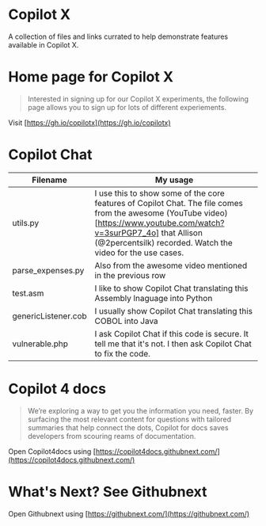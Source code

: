 # Copilot X

A collection of files and links currated to help demonstrate features available in Copilot X.


# Home page for Copilot X

> Interested in signing up for our Copilot X experiments, the following page allows you to sign up for lots of different experiements.

Visit [https://gh.io/copilotx](https://gh.io/copilotx)

# Copilot Chat

Filename | My usage
--- | ---
utils.py | I use this to show some of the core features of Copilot Chat. The file comes from the awesome (YouTube video)[https://www.youtube.com/watch?v=3surPGP7_4o] that Allison (@2percentsilk) recorded. Watch the video for the use cases.
parse_expenses.py | Also from the awesome video mentioned in the previous row
test.asm | I like to show Copilot Chat translating this Assembly lnaguage into Python
genericListener.cob | I usually show Copilot Chat translating this COBOL into Java
vulnerable.php | I ask Copilot Chat if this code is secure. It tell me that it's not. I then ask Copilot Chat to fix the code.


# Copilot 4 docs

> We’re exploring a way to get you the information you need, faster. By surfacing the most relevant content for questions with tailored summaries that help connect the dots, Copilot for docs saves developers from scouring reams of documentation.

Open Copilot4docs using [https://copilot4docs.githubnext.com/](https://copilot4docs.githubnext.com/)


# What's Next? See Githubnext

Open Githubnext using [https://githubnext.com/](https://githubnext.com/)